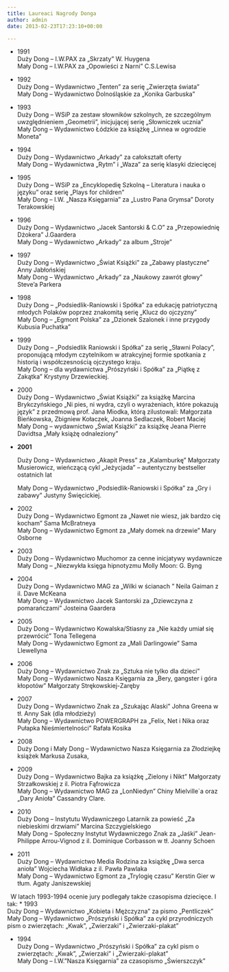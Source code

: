 ```yaml
---
title: Laureaci Nagrody Donga
author: admin
date: 2013-02-23T17:23:10+00:00

---
```

  * 
      1991<br /> Duży Dong &#8211; I.W.PAX za &#8222;Skrzaty&#8221; W. Huygena<br /> Mały Dong &#8211; I.W.PAX za &#8222;Opowieści z Narni&#8221; C.S.Lewisa
    

  * 
      1992<br /> Duży Dong &#8211; Wydawnictwo &#8222;Tenten&#8221; za serię &#8222;Zwierzęta świata&#8221;<br /> Mały Dong &#8211; Wydawnictwo Dolnośląskie za &#8222;Konika Garbuska&#8221;
    

  * 
      1993<br /> Duży Dong &#8211; WSiP za zestaw słowników szkolnych, ze szczególnym uwzględnieniem &#8222;Geometrii&#8221;, inicjującej serię &#8222;Słowniczek ucznia&#8221;<br /> Mały Dong &#8211; Wydawnictwo Łódzkie za książkę &#8222;Linnea w ogrodzie Moneta&#8221;
    

  * 
      1994<br /> Duży Dong &#8211; Wydawnictwo &#8222;Arkady&#8221; za całokształt oferty<br /> Mały Dong &#8211; Wydawnictwa &#8222;Rytm&#8221; i &#8222;Waza&#8221; za serię klasyki dziecięcej
    

  * 
      1995<br /> Duży Dong &#8211; WSiP za &#8222;Encyklopedię Szkolną &#8211; Literatura i nauka o języku&#8221; oraz serię &#8222;Plays for children&#8221;<br /> Mały Dong &#8211; I.W. &#8222;Nasza Księgarnia&#8221; za &#8222;Lustro Pana Grymsa&#8221; Doroty Terakowskiej
    

  * 
      1996<br /> Duży Dong &#8211; Wydawnictwo &#8222;Jacek Santorski & C.O&#8221; za &#8222;Przepowiednię Dżokera&#8221; J.Gaardera<br /> Mały Dong &#8211; Wydawnictwo &#8222;Arkady&#8221; za album &#8222;Stroje&#8221;
    

  * 
      1997<br /> Duży Dong &#8211; Wydawnictwo &#8222;Świat Książki&#8221; za &#8222;Zabawy plastyczne&#8221; Anny Jabłońskiej<br /> Mały Dong &#8211; Wydawnictwo &#8222;Arkady&#8221; za &#8222;Naukowy zawrót głowy&#8221; Steve’a Parkera
    

  * 
      1998<br /> Duży Dong – &#8222;Podsiedlik-Raniowski i Spółka&#8221; za edukację patriotyczną młodych Polaków poprzez znakomitą serię &#8222;Klucz do ojczyzny&#8221;<br /> Mały Dong – &#8222;Egmont Polska&#8221; za &#8222;Dzionek Szalonek i inne przygody Kubusia Puchatka&#8221;
    

  * 
      1999<br /> Duży Dong – &#8222;Podsiedlik Raniowski i Spółka&#8221; za serię &#8222;Sławni Polacy&#8221;, proponującą młodym czytelnikom w atrakcyjnej formie spotkania z historią i współczesnością ojczystego kraju.<br /> Mały Dong – dla wydawnictwa &#8222;Prószyński i Spółka&#8221; za &#8222;Piątkę z Zakątka&#8221; Krystyny Drzewieckiej.
    

  * 
      2000<br /> Duży Dong – Wydawnictwo &#8222;Świat Książki&#8221; za książkę Marcina Brykczyńskiego &#8222;Ni pies, ni wydra, czyli o wyrażeniach, które pokazują język&#8221; z przedmową prof. Jana Miodka, którą zilustowali: Małgorzata Bieńkowska, Zbigniew Kołaczek, Joanna Sedlaczek, Robert Maciej<br /> Mały Dong &#8211; wydawnictwo &#8222;Świat Książki&#8221; za książkę Jeana Pierre Davidtsa &#8222;Mały książę odnaleziony&#8221;
    

  * **2001**
  
    Duży Dong – Wydawnictwo &#8222;Akapit Press&#8221; za &#8222;Kalamburkę&#8221; Małgorzaty Musierowicz, wieńczącą cykl &#8222;Jeżycjada&#8221; – autentyczny bestseller ostatnich lat
  
    Mały Dong – Wydawnictwo &#8222;Podsiedlik-Raniowski i Spółka&#8221; za &#8222;Gry i zabawy&#8221; Justyny Święcickiej.

  * 
      2002<br /> Duży Dong &#8211; Wydawnictwo Egmont za &#8222;Nawet nie wiesz, jak bardzo cię kocham&#8221; Sama McBratneya<br /> Mały Dong &#8211; Wydawnictwo Egmont za &#8222;Mały domek na drzewie&#8221; Mary Osborne
    

  * 
      2003<br /> Duży Dong &#8211; Wydawnictwo Muchomor za cenne inicjatywy wydawnicze<br /> Mały Dong &#8211; &#8222;Niezwykła księga hipnotyzmu Molly Moon: G. Byng
    

  * 
      2004<br /> Duży Dong &#8211; Wydawnictwo MAG za &#8222;Wilki w ścianach &#8221; Neila Gaiman z il. Dave McKeana<br /> Mały Dong &#8211; Wydawnictwo Jacek Santorski za &#8222;Dziewczyna z pomarańczami&#8221; Josteina Gaardera
    

  * 
      2005<br /> Duży Dong &#8211; Wydawnictwo Kowalska/Stiasny za &#8222;Nie każdy umiał się przewrócić&#8221; Tona Tellegena<br /> Mały Dong &#8211; Wydawnictwo Egmont za &#8222;Mali Darlingowie&#8221; Sama Llewellyna
    

  * 
      2006<br /> Duży Dong &#8211; Wydawnictwo Znak za &#8222;Sztuka nie tylko dla dzieci&#8221;<br /> Mały Dong &#8211; Wydawnictwo Nasza Księgarnia za &#8222;Bery, gangster i góra kłopotów&#8221; Małgorzaty Strękowskiej-Zaręby
    

  * 
      2007<br /> Duży Dong &#8211; Wydawnictwo Znak za &#8222;Szukając Alaski&#8221; Johna Greena w tł. Anny Sak (dla młodzieży)<br /> Mały Dong &#8211; Wydawnictwo POWERGRAPH za &#8222;Felix, Net i Nika oraz Pułapka Nieśmiertelności&#8221; Rafała Kosika
    

  * 
      2008<br /> Duży Dong i Mały Dong &#8211; Wydawnictwo Nasza Księgarnia za Złodziejkę książek Markusa Zusaka,
    

  * 
      2009<br /> Duży Dong &#8211; Wydawnictwo Bajka za książkę &#8222;Zielony i Nikt&#8221; Małgorzaty Strzałkowskiej z il. Piotra Fąfrowicza<br /> Mały Dong &#8211; Wydawnictwo MAG za &#8222;LonNiedyn&#8221; Chiny Mielville`a oraz &#8222;Dary Anioła&#8221; Cassandry Clare.
    

  * 
      2010<br /> Duży Dong &#8211; Instytutu Wydawniczego Latarnik za powieść &#8222;Za niebieskimi drzwiami&#8221; Marcina Szczygielskiego<br /> Mały Dong &#8211; Społeczny Instytut Wydawniczego Znak za &#8222;Jaśki&#8221; Jean-Philippe Arrou-Vignod z il. Dominique Corbasson w tł. Joanny Schoen
    

  * 
      2011<br /> Duży Dong &#8211; Wydawnictwo Media Rodzina za książkę &#8222;Dwa serca anioła&#8221; Wojciecha Widłaka z il. Pawła Pawlaka<br /> Mały Dong &#8211; Wydawnictwo Egmont za &#8222;Trylogię czasu&#8221; Kerstin Gier w tłum. Agaty Janiszewskiej
    


   
W latach 1993-1994 ocenie jury podlegały także czasopisma dziecięce. I tak:
* 
      1993<br /> Duży Dong &#8211; Wydawnictwo &#8222;Kobieta i Mężczyzna&#8221; za pismo &#8222;Pentliczek&#8221;<br /> Mały Dong &#8211; Wydawnictwo &#8222;Prószyński i Spółka&#8221; za cykl przyrodniczych pism o zwierzętach: &#8222;Kwak&#8221;, &#8222;Zwierzaki&#8221; i &#8222;Zwierzaki-plakat&#8221;
    

  * 
      1994<br /> Duży Dong &#8211; Wydawnictwo &#8222;Prószyński i Spółka&#8221; za cykl pism o zwierzętach: &#8222;Kwak&#8221;, &#8222;Zwierzaki&#8221; i &#8222;Zwierzaki-plakat&#8221;<br /> Mały Dong &#8211; I.W.&#8221;Nasza Księgarnia&#8221; za czasopismo &#8222;Świerszczyk&#8221;
    


   
